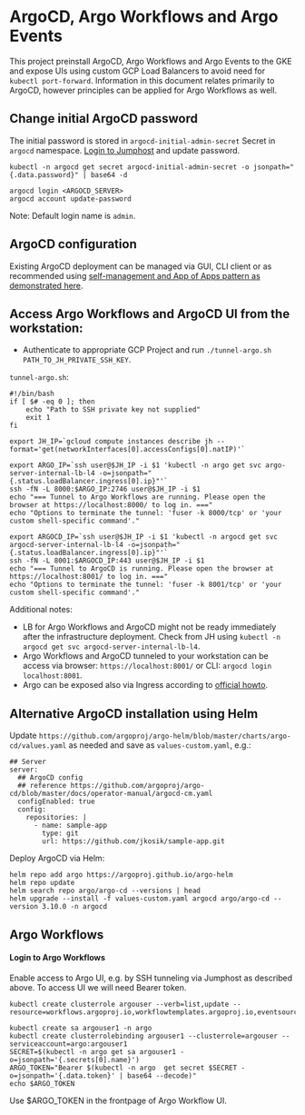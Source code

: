 # ArgoCD, Argo Workflows and Argo Events
This project preinstall ArgoCD, Argo Workflows and Argo Events to the GKE and expose UIs using custom GCP Load Balancers to avoid need for `kubectl port-forward`.
Information in this document relates primarily to ArgoCD, however principles can be applied for Argo Workflows as well.

## Change initial ArgoCD password
The initial password is stored in `argocd-initial-admin-secret` Secret in `argocd` namespace. [Login to Jumphost](jh.md) and update password.
```
kubectl -n argocd get secret argocd-initial-admin-secret -o jsonpath="{.data.password}" | base64 -d

argocd login <ARGOCD_SERVER>
argocd account update-password
```

Note: Default login name is `admin`.

## ArgoCD configuration
Existing ArgoCD deployment can be managed via GUI, CLI client or as recommended using [self-management and App of Apps pattern as demonstrated here](https://github.com/jkosik/sample-app).

## Access Argo Workflows and ArgoCD UI from the workstation:
- Authenticate to appropriate GCP Project and run `./tunnel-argo.sh PATH_TO_JH_PRIVATE_SSH_KEY`.

`tunnel-argo.sh`:
```
#!/bin/bash
if [ $# -eq 0 ]; then
    echo "Path to SSH private key not supplied"
    exit 1
fi

export JH_IP=`gcloud compute instances describe jh --format='get(networkInterfaces[0].accessConfigs[0].natIP)'`

export ARGO_IP=`ssh user@$JH_IP -i $1 'kubectl -n argo get svc argo-server-internal-lb-l4 -o=jsonpath="{.status.loadBalancer.ingress[0].ip}"'`
ssh -fN -L 8000:$ARGO_IP:2746 user@$JH_IP -i $1
echo "=== Tunnel to Argo Workflows are running. Please open the browser at https://localhost:8000/ to log in. ==="
echo "Options to terminate the tunnel: 'fuser -k 8000/tcp' or 'your custom shell-specific command'."

export ARGOCD_IP=`ssh user@$JH_IP -i $1 'kubectl -n argocd get svc argocd-server-internal-lb-l4 -o=jsonpath="{.status.loadBalancer.ingress[0].ip}"'`
ssh -fN -L 8001:$ARGOCD_IP:443 user@$JH_IP -i $1
echo "=== Tunnel to ArgoCD is running. Please open the browser at https://localhost:8001/ to log in. ==="
echo "Options to terminate the tunnel: 'fuser -k 8001/tcp' or 'your custom shell-specific command'."
```

Additional notes:
- LB for Argo Workflows and ArgoCD might not be ready immediately after the infrastructure deployment. Check from JH using `kubectl -n argocd get svc argocd-server-internal-lb-l4`.
- Argo Workflows and ArgoCD tunneled to your workstation can be access via browser: `https://localhost:8001/` or CLI: `argocd login localhost:8001`.
- Argo can be exposed also via Ingress according to [official howto](https://argoproj.github.io/argo-cd/getting_started/#3-access-the-argo-cd-api-server).

## Alternative ArgoCD installation using Helm
Update `https://github.com/argoproj/argo-helm/blob/master/charts/argo-cd/values.yaml` as needed and save as `values-custom.yaml`, e.g.:

```
## Server
server:
  ## ArgoCD config
  ## reference https://github.com/argoproj/argo-cd/blob/master/docs/operator-manual/argocd-cm.yaml
  configEnabled: true
  config:
    repositories: |
      - name: sample-app
        type: git
        url: https://github.com/jkosik/sample-app.git

```
Deploy ArgoCD via Helm:
```
helm repo add argo https://argoproj.github.io/argo-helm
helm repo update
helm search repo argo/argo-cd --versions | head
helm upgrade --install -f values-custom.yaml argocd argo/argo-cd --version 3.10.0 -n argocd
```

## Argo Workflows
#### Login to Argo Workflows
Enable access to Argo UI, e.g. by SSH tunneling via Jumphost as described above.
To access UI we will need Bearer token.

```
kubectl create clusterrole argouser --verb=list,update --resource=workflows.argoproj.io,workflowtemplates.argoproj.io,eventsources.argoproj.io

kubectl create sa argouser1 -n argo
kubectl create clusterrolebinding argouser1 --clusterrole=argouser --serviceaccount=argo:argouser1
SECRET=$(kubectl -n argo get sa argouser1 -o=jsonpath='{.secrets[0].name}')
ARGO_TOKEN="Bearer $(kubectl -n argo  get secret $SECRET -o=jsonpath='{.data.token}' | base64 --decode)"
echo $ARGO_TOKEN
```
Use $ARGO_TOKEN in the frontpage of Argo Workflow UI.
